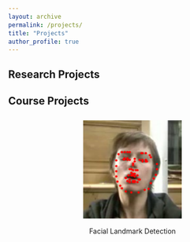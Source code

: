 ```yaml
---
layout: archive
permalink: /projects/
title: "Projects"
author_profile: true
---
```



## Research Projects



## Course Projects
<div style="display: flex; flex-wrap: wrap; justify-content: space-around;">
    <div style="margin: 10px; ; text-align: center">
        <a href="https://github.com/RuolingFan/Facial-Landmark-Detection">
            <img src="../images/project_img/facial.png" alt="Project 1" width="200" height="200">
        </a>
        <p>Facial Landmark Detection</p>
    </div>
</div>



